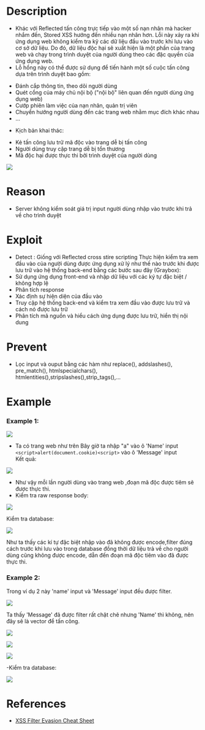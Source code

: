 # Description
- Khác với Reflected tấn công trực tiếp vào một số nạn nhân mà hacker nhắm đến, Stored XSS hướng đến nhiều nạn  nhân hơn. Lỗi này xảy ra khi ứng dụng web không kiểm tra kỹ các dữ liệu đầu vào trước khi lưu vào cơ sở dữ liệu. Do đó, dữ liệu độc hại sẽ xuất hiện là một phần của trang web và chạy trong trình duyệt của người dùng theo các đặc quyền của ứng dụng web.
- Lỗ hổng này có thể được sử dụng để tiến hành một số cuộc tấn công dựa trên trình duyệt bao gồm:
* Đánh cắp thông tin, theo dõi người dùng
* Quét cổng của máy chủ nội bộ ("nội bộ" liên quan đến người dùng ứng dụng web)
* Cướp phiên làm việc của nạn nhân, quản trị viên
* Chuyển hướng người dùng đến các trang web nhằm mục đích khác nhau
* ...
- Kịch bản khai thác:
* Kẻ tấn công lưu trữ mã độc vào trang dễ bị tấn công
* Người dùng truy cập trang dễ bị tổn thương
* Mã độc hại được thực thi bởi trình duyệt của người dùng  

![](https://github.com/huyenlamchiton/owasp/blob/master/Input%20Validation%20Testing/image/002-1.png)  

# Reason
- Server không kiểm soát giá trị input người dùng nhập vào trước khi trả về cho trình duyệt
# Exploit
- Detect : Giống với Reflected cross stire scripting
Thực hiện kiểm tra xem đầu vào của người dùng được ứng dụng xử lý như thế nào trước khi được lưu trữ vào hệ thống back-end bằng các bước sau đây (Graybox):
- Sử dụng ứng dụng front-end và nhập dữ liệu với các ký tự đặc biệt / không hợp lệ
- Phân tích response
- Xác định sự hiện diện của đầu vào
- Truy cập hệ thống back-end và kiểm tra xem đầu vào được lưu trữ và cách nó được lưu trữ
- Phân tích mã nguồn và hiểu cách ứng dụng được lưu trữ, hiển thị nội dung   
# Prevent
- Lọc input và ouput bằng các hàm như replace(), addslashes(), pre_match(), htmlspecialchars(), htmlentities(),stripslashes(),strip_tags(),...

# Example
### Example 1:
![](https://github.com/huyenlamchiton/owasp/blob/master/Input%20Validation%20Testing/image/002-2.png)  

- Ta có trang web như trên
Bây giờ ta nhập "a" vào ô 'Name' input ```<script>alert(document.cookie)<script>``` vào ô 'Message' input  
Kết quả: 

![](https://github.com/huyenlamchiton/owasp/blob/master/Input%20Validation%20Testing/image/002-3.png)  

- Như vậy mỗi lần người dùng vào trang web ,đoạn mã độc được tiêm sẽ được thực thi.  
- Kiểm tra raw response body:

![](https://github.com/huyenlamchiton/owasp/blob/master/Input%20Validation%20Testing/image/002-5.png)

Kiểm tra database:  

![](https://github.com/huyenlamchiton/owasp/blob/master/Input%20Validation%20Testing/image/002-4.png)

Như ta thấy các kí tự đặc biệt nhập vào đã không được encode,filter đúng cách trước khi lưu vào trong database đồng thời dữ liệu trả về cho người dùng cũng không được encode, dẫn đến đoạn mã độc tiêm vào đã được thực thi.  
### Example 2:
Trong ví dụ 2 này 'name' input và 'Message' input đều được filter.  

![](https://github.com/huyenlamchiton/owasp/blob/master/Input%20Validation%20Testing/image/002-6.png)  

Ta thấy 'Message' đã được filter rất chặt chẽ nhưng 'Name' thì không, nên đây sẽ là vector để tấn công.

![](https://github.com/huyenlamchiton/owasp/blob/master/Input%20Validation%20Testing/image/002-7.png)  

![](https://github.com/huyenlamchiton/owasp/blob/master/Input%20Validation%20Testing/image/002-8.png)  

![](https://github.com/huyenlamchiton/owasp/blob/master/Input%20Validation%20Testing/image/002-9.png)  

-Kiểm tra database:

![](https://github.com/huyenlamchiton/owasp/blob/master/Input%20Validation%20Testing/image/002-10.png)

# References  
- [XSS Filter Evasion Cheat Sheet](https://www.owasp.org/index.php/XSS_Filter_Evasion_Cheat_Sheet)